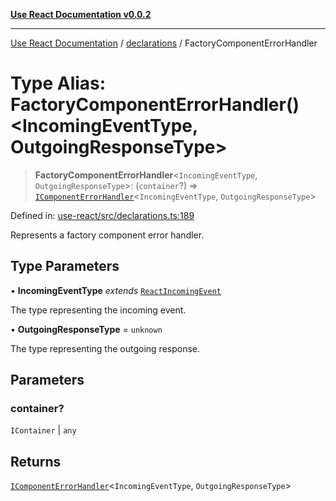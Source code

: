 [**Use React Documentation v0.0.2**](../../README.md)

***

[Use React Documentation](../../modules.md) / [declarations](../README.md) / FactoryComponentErrorHandler

# Type Alias: FactoryComponentErrorHandler()\<IncomingEventType, OutgoingResponseType\>

> **FactoryComponentErrorHandler**\<`IncomingEventType`, `OutgoingResponseType`\>: (`container`?) => [`IComponentErrorHandler`](../interfaces/IComponentErrorHandler.md)\<`IncomingEventType`, `OutgoingResponseType`\>

Defined in: [use-react/src/declarations.ts:189](https://github.com/stonemjs/use-react/blob/d8ec502192c16b8752fc9e1bf85bd5600bcf9813/src/declarations.ts#L189)

Represents a factory component error handler.

## Type Parameters

• **IncomingEventType** *extends* [`ReactIncomingEvent`](ReactIncomingEvent.md)

The type representing the incoming event.

• **OutgoingResponseType** = `unknown`

The type representing the outgoing response.

## Parameters

### container?

`IContainer` | `any`

## Returns

[`IComponentErrorHandler`](../interfaces/IComponentErrorHandler.md)\<`IncomingEventType`, `OutgoingResponseType`\>
